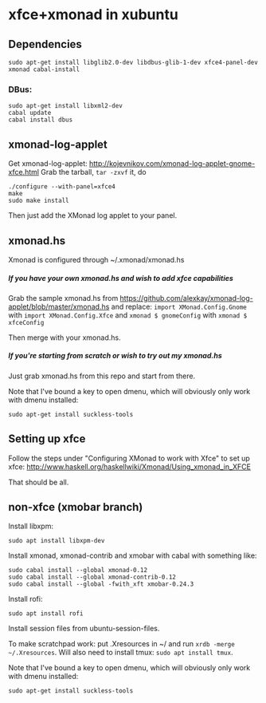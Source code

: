 xfce+xmonad in xubuntu
======================

Dependencies
------------
```
sudo apt-get install libglib2.0-dev libdbus-glib-1-dev xfce4-panel-dev xmonad cabal-install
```

### DBus:
```
sudo apt-get install libxml2-dev
cabal update
cabal install dbus
```

xmonad-log-applet
-----------------
Get xmonad-log-applet: http://kojevnikov.com/xmonad-log-applet-gnome-xfce.html
Grab the tarball, `tar -zxvf` it, do

```
./configure --with-panel=xfce4
make
sudo make install
```

Then just add the XMonad log applet to your panel.

xmonad.hs
---------
Xmonad is configured through ~/.xmonad/xmonad.hs

##### If you have your own xmonad.hs and wish to add xfce capabilities

Grab the sample xmonad.hs from https://github.com/alexkay/xmonad-log-applet/blob/master/xmonad.hs and replace:
`import XMonad.Config.Gnome` with `import XMonad.Config.Xfce`
and
`xmonad $ gnomeConfig` with `xmonad $ xfceConfig`

Then merge with your xmonad.hs.

##### If you're starting from scratch or wish to try out my xmonad.hs

Just grab xmonad.hs from this repo and start from there.

Note that I've bound a key to open dmenu, which will obviously only work with dmenu installed:
```
sudo apt-get install suckless-tools
```

Setting up xfce
---------------
Follow the steps under "Configuring XMonad to work with Xfce" to set up xfce: http://www.haskell.org/haskellwiki/Xmonad/Using_xmonad_in_XFCE

That should be all.

non-xfce (xmobar branch)
------------------------
Install libxpm:
```
sudo apt install libxpm-dev
```

Install xmonad, xmonad-contrib and xmobar with cabal with something like:

```
sudo cabal install --global xmonad-0.12
sudo cabal install --global xmonad-contrib-0.12
sudo cabal install --global -fwith_xft xmobar-0.24.3
```

Install rofi:
```
sudo apt install rofi
```

Install session files from ubuntu-session-files.

To make scratchpad work: put .Xresources in ~/ and run ```xrdb -merge ~/.Xresources```. Will also need to install tmux: ```sudo apt install tmux```.

Note that I've bound a key to open dmenu, which will obviously only work with dmenu installed:
```
sudo apt-get install suckless-tools
```
